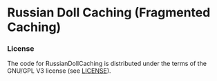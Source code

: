 # Russian Doll Caching (Fragmented Caching)

### License ###
The code for RussianDollCaching is distributed under the terms of the GNU/GPL V3 license (see [LICENSE](LICENSE)).
